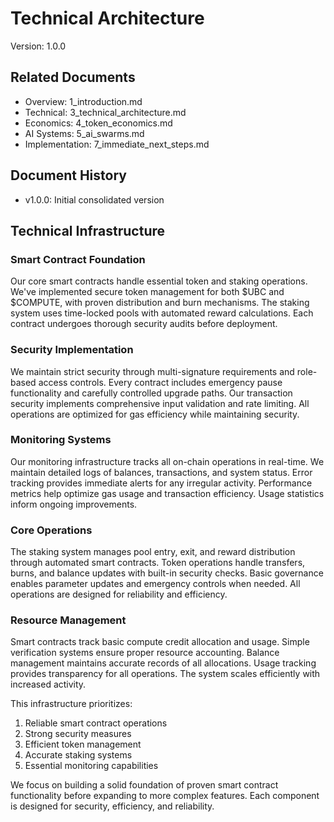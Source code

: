 # Technical Architecture
Version: 1.0.0

## Related Documents
- Overview: 1_introduction.md
- Technical: 3_technical_architecture.md
- Economics: 4_token_economics.md
- AI Systems: 5_ai_swarms.md
- Implementation: 7_immediate_next_steps.md

## Document History
- v1.0.0: Initial consolidated version

## Technical Infrastructure

### Smart Contract Foundation
Our core smart contracts handle essential token and staking operations. We've implemented secure token management for both $UBC and $COMPUTE, with proven distribution and burn mechanisms. The staking system uses time-locked pools with automated reward calculations. Each contract undergoes thorough security audits before deployment.

### Security Implementation 
We maintain strict security through multi-signature requirements and role-based access controls. Every contract includes emergency pause functionality and carefully controlled upgrade paths. Our transaction security implements comprehensive input validation and rate limiting. All operations are optimized for gas efficiency while maintaining security.

### Monitoring Systems
Our monitoring infrastructure tracks all on-chain operations in real-time. We maintain detailed logs of balances, transactions, and system status. Error tracking provides immediate alerts for any irregular activity. Performance metrics help optimize gas usage and transaction efficiency. Usage statistics inform ongoing improvements.

### Core Operations
The staking system manages pool entry, exit, and reward distribution through automated smart contracts. Token operations handle transfers, burns, and balance updates with built-in security checks. Basic governance enables parameter updates and emergency controls when needed. All operations are designed for reliability and efficiency.

### Resource Management
Smart contracts track basic compute credit allocation and usage. Simple verification systems ensure proper resource accounting. Balance management maintains accurate records of all allocations. Usage tracking provides transparency for all operations. The system scales efficiently with increased activity.

This infrastructure prioritizes:
1. Reliable smart contract operations
2. Strong security measures  
3. Efficient token management
4. Accurate staking systems
5. Essential monitoring capabilities

We focus on building a solid foundation of proven smart contract functionality before expanding to more complex features. Each component is designed for security, efficiency, and reliability.
